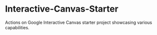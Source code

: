 # Interactive-Canvas-Starter
Actions on Google Interactive Canvas starter project showcasing various capabilities. 
